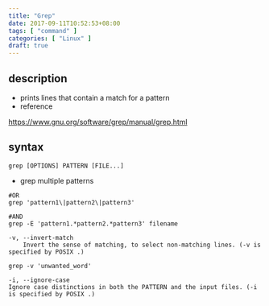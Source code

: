 ```yaml
---
title: "Grep"
date: 2017-09-11T10:52:53+08:00
tags: [ "command" ]
categories: [ "Linux" ]
draft: true
---
```


## description

- prints lines that contain a match for a pattern
- reference

<https://www.gnu.org/software/grep/manual/grep.html>

## syntax

```shell
grep [OPTIONS] PATTERN [FILE...]
```

- grep multiple patterns

```shell
#OR
grep 'pattern1\|pattern2\|pattern3'

#AND
grep -E 'pattern1.*pattern2.*pattern3' filename
```

```shell
-v, --invert-match
    Invert the sense of matching, to select non-matching lines. (-v is specified by POSIX .)

grep -v 'unwanted_word'

-i, --ignore-case
Ignore case distinctions in both the PATTERN and the input files. (-i is specified by POSIX .)
```